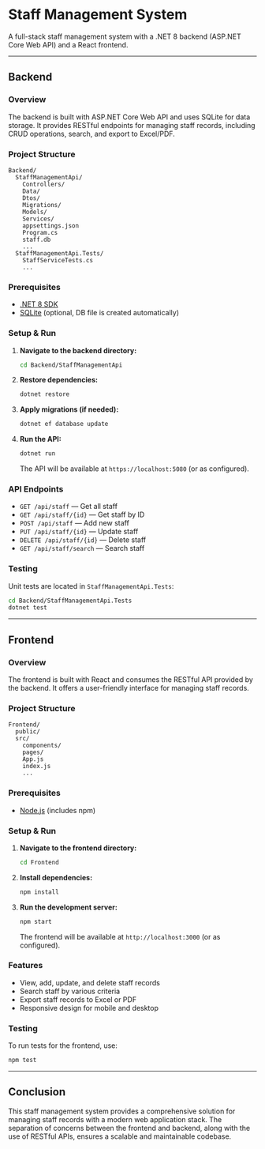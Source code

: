 # Staff Management System

A full-stack staff management system with a .NET 8 backend (ASP.NET Core Web API) and a React frontend.

---

## Backend

### Overview

The backend is built with ASP.NET Core Web API and uses SQLite for data storage. It provides RESTful endpoints for managing staff records, including CRUD operations, search, and export to Excel/PDF.

### Project Structure

```
Backend/
  StaffManagementApi/
    Controllers/
    Data/
    Dtos/
    Migrations/
    Models/
    Services/
    appsettings.json
    Program.cs
    staff.db
    ...
  StaffManagementApi.Tests/
    StaffServiceTests.cs
    ...
```

### Prerequisites

- [.NET 8 SDK](https://dotnet.microsoft.com/download)
- [SQLite](https://www.sqlite.org/download.html) (optional, DB file is created automatically)

### Setup & Run

1. **Navigate to the backend directory:**
   ```sh
   cd Backend/StaffManagementApi
   ```

2. **Restore dependencies:**
   ```sh
   dotnet restore
   ```

3. **Apply migrations (if needed):**
   ```sh
   dotnet ef database update
   ```

4. **Run the API:**
   ```sh
   dotnet run
   ```

   The API will be available at `https://localhost:5080` (or as configured).

### API Endpoints

- `GET /api/staff` — Get all staff
- `GET /api/staff/{id}` — Get staff by ID
- `POST /api/staff` — Add new staff
- `PUT /api/staff/{id}` — Update staff
- `DELETE /api/staff/{id}` — Delete staff
- `GET /api/staff/search` — Search staff

### Testing

Unit tests are located in `StaffManagementApi.Tests`:

```sh
cd Backend/StaffManagementApi.Tests
dotnet test
```

---

## Frontend

### Overview

The frontend is built with React and consumes the RESTful API provided by the backend. It offers a user-friendly interface for managing staff records.

### Project Structure

```
Frontend/
  public/
  src/
    components/
    pages/
    App.js
    index.js
    ...
```

### Prerequisites

- [Node.js](https://nodejs.org/) (includes npm)

### Setup & Run

1. **Navigate to the frontend directory:**
   ```sh
   cd Frontend
   ```

2. **Install dependencies:**
   ```sh
   npm install
   ```

3. **Run the development server:**
   ```sh
   npm start
   ```

   The frontend will be available at `http://localhost:3000` (or as configured).

### Features

- View, add, update, and delete staff records
- Search staff by various criteria
- Export staff records to Excel or PDF
- Responsive design for mobile and desktop

### Testing

To run tests for the frontend, use:

```sh
npm test
```

---

## Conclusion

This staff management system provides a comprehensive solution for managing staff records with a modern web application stack. The separation of concerns between the frontend and backend, along with the use of RESTful APIs, ensures a scalable and maintainable codebase.
